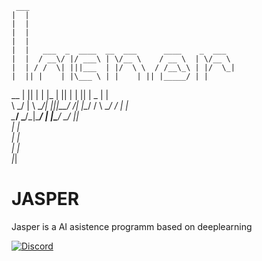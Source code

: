      ___                                               
    |  |                                               
    |  |
    |  |                                               
    |  |                                               
    |  |   ___  _  ____  __  ___      ____    _  ___   
    |  |  / __\/ |/ ___\ | \/__ \    / __ \  | \/__ \  
    |  | / /  \| |||___  | |/  \ \  / /__\_\ | |/  \_| 
    |  || |    | |\___ \ | |    | || |_____/ | |       
__  |  || |    | |_   | || |    | || |    _  | |       
\ \_/  | \ \__/| |||__/ /| |\__/ /  \ \__/ / | |       
 \____/   \___/\_|\____/ | |\___/    \____/  |_|       
                         | |                           
                         | |                           
                         | |                           
                         |_|
                         
# JASPER
Jasper is a AI asistence programm based on deeplearning

[![Discord](https://discordapp.com/api/guilds/267624335836053506/embed.png)](https://discord.gg/j3tfJGC)
